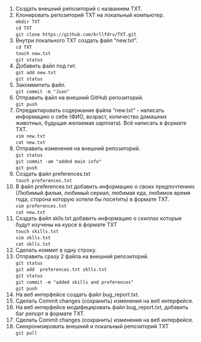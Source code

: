 1. Создать внешний репозиторий c названием TXT. 
 2. Клонировать репозиторий TXT на локальный компьютер.  
`mkdir TXT`  
`cd TXT`  
`git clone https://github.com/krllfdrv/TXT.git`  
 3. Внутри локального TXT создать файл “new.txt”.  
`cd TXT`  
`touch new.txt`  
`git status`  
 4. Добавить файл под гит.   
`git add new.txt`  
`git status`  
 5. Закоммитить файл.  
`git commit -m "Json"`  
 6. Отправить файл на внешний GitHub репозиторий.   
`git push`  
 7. Отредактировать содержание файла “new.txt” - написать информацию о себе (ФИО, возраст, количество домашних животных, будущая желаемая зарплата). Всё написать в формате TXT.  
`vim new.txt`  
`cat new.txt`  
 8. Отправить изменения на внешний репозиторий.   
`git status`  
`git commit -am "added main info"`  
`git push`  
 9. Создать файл preferences.txt   
`touch preferences.txt`  
 10. В файл preferences.txt добавить информацию о своих предпочтениях (Любимый фильм, любимый сериал, любимая еда, любимое время года, сторона которую хотели бы посетить) в формате TXT.   
`vim preferences.txt`  
`cat new.txt`  
 11. Создать файл sklls.txt добавить информацию о скиллах которые будут изучены на курсе в формате TXT   
`touch skills.txt`  
`vim sklls.txt`  
`cat sklls.txt`  
 12. Сделать коммит в одну строку. 
 13. Отправить сразу 2 файла на внешний репозиторий.  
`git status`  
`git add  preferences.txt sklls.txt`  
`git status`  
`git commit -m "added skills and preferences"`  
`git push`  
 14. На веб интерфейсе создать файл bug_report.txt.   
 15. Сделать Commit changes (сохранить) изменения на веб интерфейсе.   
 16. На веб интерфейсе модифицировать файл bug_report.txt, добавить баг репорт в формате TXT. 
 17. Сделать Commit changes (сохранить) изменения на веб интерфейсе. 
 18. Синхронизировать внешний и локальный репозиторий TXT   
`git pull`
